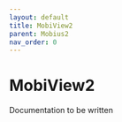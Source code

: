```yaml
---
layout: default
title: MobiView2
parent: Mobius2
nav_order: 0
---
```


# MobiView2

Documentation to be written